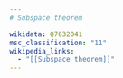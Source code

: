 ```yaml
---
# Subspace theorem

wikidata: Q7632041
msc_classification: "11"
wikipedia_links:
  - "[[Subspace theorem]]"
---
```

